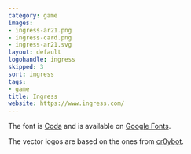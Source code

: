 ```yaml
---
category: game
images:
- ingress-ar21.png
- ingress-card.png
- ingress-ar21.svg
layout: default
logohandle: ingress
skipped: 3
sort: ingress
tags:
- game
title: Ingress
website: https://www.ingress.com/
---
```


The font is [Coda](http://code.newtypography.co.uk/coda-font-ingress/) and is available on [Google Fonts](http://www.google.com/fonts/specimen/Coda).

The vector logos are based on the ones from [cr0ybot](http://cr0ybot.github.io/ingress-logos/).
